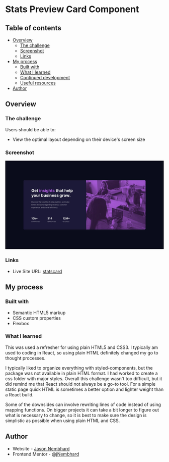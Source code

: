 # Stats Preview Card Component

## Table of contents

- [Overview](#overview)
  - [The challenge](#the-challenge)
  - [Screenshot](#screenshot)
  - [Links](#links)
- [My process](#my-process)
  - [Built with](#built-with)
  - [What I learned](#what-i-learned)
  - [Continued development](#continued-development)
  - [Useful resources](#useful-resources)
- [Author](#author)

## Overview

### The challenge

Users should be able to:

- View the optimal layout depending on their device's screen size

### Screenshot

![Stat Card](design/desktop-design.jpg)

### Links

- Live Site URL: [statscard](https://statscard-jason.netlify.app/)

## My process

### Built with

- Semantic HTML5 markup
- CSS custom properties
- Flexbox

### What I learned

This was used a refresher for using plain HTML5 and CSS3. I typically am used to coding in React, so using plain HTML definitely changed my go to thought processes.

I typically liked to organize everything with styled-components, but the package was not available in plain HTML format. I had worked to create a css folder with major styles. Overall this challenge wasn't too difficult, but it did remind me that React should not always be a go-to tool. For a simple static page quick HTML is sometimes a better option and lighter weight than a React build.

Some of the downsides can involve rewriting lines of code instead of using mapping functions. On bigger projects it can take a bit longer to figure out what is necessary to change, so it is best to make sure the design is simplistic as possible when using plain HTML and CSS.

## Author

- Website - [Jason Nembhard](https://www.jasonnembhard.com)
- Frontend Mentor - [@jNembhard](https://www.frontendmentor.io/profile/jNembhard)
